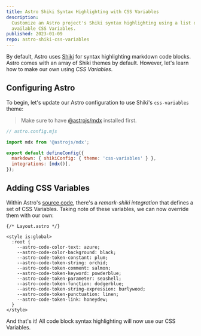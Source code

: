 ```yaml
---
title: Astro Shiki Syntax Highlighting with CSS Variables
description:
  Customize an Astro project's Shiki syntax highlighting using a list of
  available CSS Variables.
published: 2023-01-09
repo: astro-shiki-css-variables
---
```


By default, Astro uses [Shiki][shiki] for syntax highlighting markdown code
blocks. Astro comes with an array of Shiki themes by default. However, let's
learn how to make our own using _CSS Variables_.

## Configuring Astro

To begin, let's update our Astro configuration to use Shiki's `css-variables`
theme:

> Make sure to have [@astrojs/mdx][astro-mdx] installed first.

```js
// astro.config.mjs

import mdx from '@astrojs/mdx';

export default defineConfig({
  markdown: { shikiConfig: { theme: 'css-variables' } },
  integrations: [mdx()],
});
```

## Adding CSS Variables

Within Astro's [source code][astro-remark-shiki], there's a _remark-shiki
integration_ that defines a set of CSS Variables. Taking note of these
variables, we can now override them with our own:

```astro
{/* Layout.astro */}

<style is:global>
  :root {
    --astro-code-color-text: azure;
    --astro-code-color-background: black;
    --astro-code-token-constant: plum;
    --astro-code-token-string: orchid;
    --astro-code-token-comment: salmon;
    --astro-code-token-keyword: powderblue;
    --astro-code-token-parameter: seashell;
    --astro-code-token-function: dodgerblue;
    --astro-code-token-string-expression: burlywood;
    --astro-code-token-punctuation: linen;
    --astro-code-token-link: honeydew;
  }
</style>
```

And that's it! All code block syntax highlighting will now use our CSS
Variables.

[shiki]: https://shiki.matsu.io/
[astro-remark-shiki]:
  https://github.com/withastro/astro/blob/main/packages/integrations/mdx/src/remark-shiki.ts
[astro-mdx]: https://docs.astro.build/en/guides/integrations-guide/mdx/
